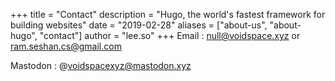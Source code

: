 +++
title = "Contact"
description = "Hugo, the world's fastest framework for building websites"
date = "2019-02-28"
aliases = ["about-us", "about-hugo", "contact"]
author = "lee.so"
+++
Email : null@voidspace.xyz or ram.seshan.cs@gmail.com

Mastodon : @voidspacexyz@mastodon.xyz
